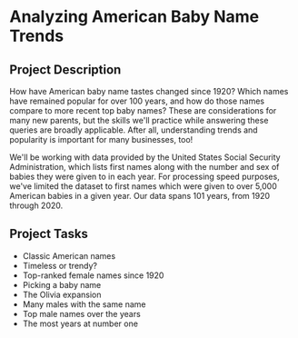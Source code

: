 # Analyzing American Baby Name Trends

## Project Description

How have American baby name tastes changed since 1920? Which names have remained popular for over 100 years, and how do those names compare to more recent top baby names? These are considerations for many new parents, but the skills we'll practice while answering these queries are broadly applicable. After all, understanding trends and popularity is important for many businesses, too!

We'll be working with data provided by the United States Social Security Administration, which lists first names along with the number and sex of babies they were given to in each year. For processing speed purposes, we've limited the dataset to first names which were given to over 5,000 American babies in a given year. Our data spans 101 years, from 1920 through 2020.

## Project Tasks
- Classic American names
- Timeless or trendy?
- Top-ranked female names since 1920
- Picking a baby name
- The Olivia expansion
- Many males with the same name
- Top male names over the years
- The most years at number one
